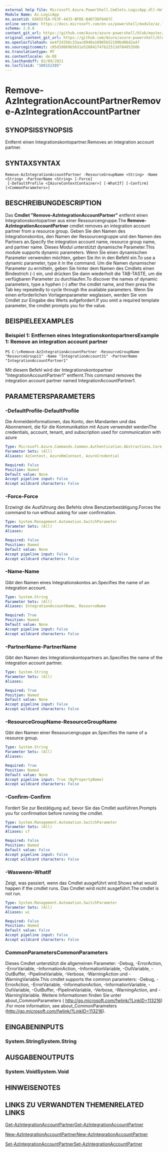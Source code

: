 ```yaml
---
external help file: Microsoft.Azure.PowerShell.Cmdlets.LogicApp.dll-Help.xml
Module Name: Az.LogicApp
ms.assetid: E8A557EA-FE3F-4433-BFDE-B4D73DF8467C
online version: https://docs.microsoft.com/en-us/powershell/module/az.logicapp/remove-azintegrationaccountpartner
schema: 2.0.0
content_git_url: https://github.com/Azure/azure-powershell/blob/master/src/LogicApp/LogicApp/help/Remove-AzIntegrationAccountPartner.md
original_content_git_url: https://github.com/Azure/azure-powershell/blob/master/src/LogicApp/LogicApp/help/Remove-AzIntegrationAccountPartner.md
ms.openlocfilehash: ee4f24356c33aac0940a10905b52199bd06d2a47
ms.sourcegitcommit: c05d3d669b5631e526841f47b22513d78495350b
ms.translationtype: MT
ms.contentlocale: de-DE
ms.lasthandoff: 02/09/2021
ms.locfileid: "100152385"
---
```

# <span data-ttu-id="c1c3d-101">Remove-AzIntegrationAccountPartner</span><span class="sxs-lookup"><span data-stu-id="c1c3d-101">Remove-AzIntegrationAccountPartner</span></span>

## <span data-ttu-id="c1c3d-102">SYNOPSIS</span><span class="sxs-lookup"><span data-stu-id="c1c3d-102">SYNOPSIS</span></span>
<span data-ttu-id="c1c3d-103">Entfernt einen Integrationskontopartner.</span><span class="sxs-lookup"><span data-stu-id="c1c3d-103">Removes an integration account partner.</span></span>

## <span data-ttu-id="c1c3d-104">SYNTAX</span><span class="sxs-lookup"><span data-stu-id="c1c3d-104">SYNTAX</span></span>

```
Remove-AzIntegrationAccountPartner -ResourceGroupName <String> -Name <String> -PartnerName <String> [-Force]
 [-DefaultProfile <IAzureContextContainer>] [-WhatIf] [-Confirm] [<CommonParameters>]
```

## <span data-ttu-id="c1c3d-105">BESCHREIBUNG</span><span class="sxs-lookup"><span data-stu-id="c1c3d-105">DESCRIPTION</span></span>
<span data-ttu-id="c1c3d-106">Das **Cmdlet "Remove-AzIntegrationAccountPartner"** entfernt einen Integrationskontopartner aus einer Ressourcengruppe.</span><span class="sxs-lookup"><span data-stu-id="c1c3d-106">The **Remove-AzIntegrationAccountPartner** cmdlet removes an integration account partner from a resource group.</span></span>
<span data-ttu-id="c1c3d-107">Geben Sie den Namen des Integrationskontos, den Namen der Ressourcengruppe und den Namen des Partners an.</span><span class="sxs-lookup"><span data-stu-id="c1c3d-107">Specify the integration account name, resource group name, and partner name.</span></span>
<span data-ttu-id="c1c3d-108">Dieses Modul unterstützt dynamische Parameter.</span><span class="sxs-lookup"><span data-stu-id="c1c3d-108">This module supports dynamic parameters.</span></span>
<span data-ttu-id="c1c3d-109">Wenn Sie einen dynamischen Parameter verwenden möchten, geben Sie ihn in den Befehl ein.</span><span class="sxs-lookup"><span data-stu-id="c1c3d-109">To use a dynamic parameter, type it in the command.</span></span>
<span data-ttu-id="c1c3d-110">Um die Namen dynamischer Parameter zu ermitteln, geben Sie hinter dem Namen des Cmdlets einen Bindestrich (-) ein, und drücken Sie dann wiederholt die TAB-TASTE, um die verfügbaren Parameter zu durchlaufen.</span><span class="sxs-lookup"><span data-stu-id="c1c3d-110">To discover the names of dynamic parameters, type a hyphen (-) after the cmdlet name, and then press the Tab key repeatedly to cycle through the available parameters.</span></span>
<span data-ttu-id="c1c3d-111">Wenn Sie einen erforderlichen Vorlagenparameter weglassen, werden Sie vom Cmdlet zur Eingabe des Werts aufgefordert.</span><span class="sxs-lookup"><span data-stu-id="c1c3d-111">If you omit a required template parameter, the cmdlet prompts you for the value.</span></span>

## <span data-ttu-id="c1c3d-112">BEISPIELE</span><span class="sxs-lookup"><span data-stu-id="c1c3d-112">EXAMPLES</span></span>

### <span data-ttu-id="c1c3d-113">Beispiel 1: Entfernen eines Integrationskontopartners</span><span class="sxs-lookup"><span data-stu-id="c1c3d-113">Example 1: Remove an integration account partner</span></span>
```
PS C:\>Remove-AzIntegrationAccountPartner -ResourceGroupName "ResourceGroup11" -Name "IntegrationAccount31" -PartnerName "IntegrationAccountPartner1"
```

<span data-ttu-id="c1c3d-114">Mit diesem Befehl wird der Integrationskontopartner "IntegrationAccountPartner1" entfernt.</span><span class="sxs-lookup"><span data-stu-id="c1c3d-114">This command removes the integration account partner named IntegrationAccountPartner1.</span></span>

## <span data-ttu-id="c1c3d-115">PARAMETERS</span><span class="sxs-lookup"><span data-stu-id="c1c3d-115">PARAMETERS</span></span>

### <span data-ttu-id="c1c3d-116">-DefaultProfile</span><span class="sxs-lookup"><span data-stu-id="c1c3d-116">-DefaultProfile</span></span>
<span data-ttu-id="c1c3d-117">Die Anmeldeinformationen, das Konto, den Mandanten und das Abonnement, die für die Kommunikation mit Azure verwendet werden</span><span class="sxs-lookup"><span data-stu-id="c1c3d-117">The credentials, account, tenant, and subscription used for communication with azure</span></span>

```yaml
Type: Microsoft.Azure.Commands.Common.Authentication.Abstractions.Core.IAzureContextContainer
Parameter Sets: (All)
Aliases: AzContext, AzureRmContext, AzureCredential

Required: False
Position: Named
Default value: None
Accept pipeline input: False
Accept wildcard characters: False
```

### <span data-ttu-id="c1c3d-118">-Force</span><span class="sxs-lookup"><span data-stu-id="c1c3d-118">-Force</span></span>
<span data-ttu-id="c1c3d-119">Erzwingt die Ausführung des Befehls ohne Benutzerbestätigung.</span><span class="sxs-lookup"><span data-stu-id="c1c3d-119">Forces the command to run without asking for user confirmation.</span></span>

```yaml
Type: System.Management.Automation.SwitchParameter
Parameter Sets: (All)
Aliases:

Required: False
Position: Named
Default value: None
Accept pipeline input: False
Accept wildcard characters: False
```

### <span data-ttu-id="c1c3d-120">-Name</span><span class="sxs-lookup"><span data-stu-id="c1c3d-120">-Name</span></span>
<span data-ttu-id="c1c3d-121">Gibt den Namen eines Integrationskontos an.</span><span class="sxs-lookup"><span data-stu-id="c1c3d-121">Specifies the name of an integration account.</span></span>

```yaml
Type: System.String
Parameter Sets: (All)
Aliases: IntegrationAccountName, ResourceName

Required: True
Position: Named
Default value: None
Accept pipeline input: False
Accept wildcard characters: False
```

### <span data-ttu-id="c1c3d-122">-PartnerName</span><span class="sxs-lookup"><span data-stu-id="c1c3d-122">-PartnerName</span></span>
<span data-ttu-id="c1c3d-123">Gibt den Namen des Integrationskontopartners an.</span><span class="sxs-lookup"><span data-stu-id="c1c3d-123">Specifies the name of the integration account partner.</span></span>

```yaml
Type: System.String
Parameter Sets: (All)
Aliases:

Required: True
Position: Named
Default value: None
Accept pipeline input: False
Accept wildcard characters: False
```

### <span data-ttu-id="c1c3d-124">-ResourceGroupName</span><span class="sxs-lookup"><span data-stu-id="c1c3d-124">-ResourceGroupName</span></span>
<span data-ttu-id="c1c3d-125">Gibt den Namen einer Ressourcengruppe an.</span><span class="sxs-lookup"><span data-stu-id="c1c3d-125">Specifies the name of a resource group.</span></span>

```yaml
Type: System.String
Parameter Sets: (All)
Aliases:

Required: True
Position: Named
Default value: None
Accept pipeline input: True (ByPropertyName)
Accept wildcard characters: False
```

### <span data-ttu-id="c1c3d-126">-Confirm</span><span class="sxs-lookup"><span data-stu-id="c1c3d-126">-Confirm</span></span>
<span data-ttu-id="c1c3d-127">Fordert Sie zur Bestätigung auf, bevor Sie das Cmdlet ausführen.</span><span class="sxs-lookup"><span data-stu-id="c1c3d-127">Prompts you for confirmation before running the cmdlet.</span></span>

```yaml
Type: System.Management.Automation.SwitchParameter
Parameter Sets: (All)
Aliases: cf

Required: False
Position: Named
Default value: False
Accept pipeline input: False
Accept wildcard characters: False
```

### <span data-ttu-id="c1c3d-128">-Waswenn</span><span class="sxs-lookup"><span data-stu-id="c1c3d-128">-WhatIf</span></span>
<span data-ttu-id="c1c3d-129">Zeigt, was passiert, wenn das Cmdlet ausgeführt wird.</span><span class="sxs-lookup"><span data-stu-id="c1c3d-129">Shows what would happen if the cmdlet runs.</span></span>
<span data-ttu-id="c1c3d-130">Das Cmdlet wird nicht ausgeführt.</span><span class="sxs-lookup"><span data-stu-id="c1c3d-130">The cmdlet is not run.</span></span>

```yaml
Type: System.Management.Automation.SwitchParameter
Parameter Sets: (All)
Aliases: wi

Required: False
Position: Named
Default value: False
Accept pipeline input: False
Accept wildcard characters: False
```

### <span data-ttu-id="c1c3d-131">CommonParameters</span><span class="sxs-lookup"><span data-stu-id="c1c3d-131">CommonParameters</span></span>
<span data-ttu-id="c1c3d-132">Dieses Cmdlet unterstützt die allgemeinen Parameter: -Debug, -ErrorAction, -ErrorVariable, -InformationAction, -InformationVariable, -OutVariable, -OutBuffer, -PipelineVariable, -Verbose, -WarningAction und -WarningVariable.</span><span class="sxs-lookup"><span data-stu-id="c1c3d-132">This cmdlet supports the common parameters: -Debug, -ErrorAction, -ErrorVariable, -InformationAction, -InformationVariable, -OutVariable, -OutBuffer, -PipelineVariable, -Verbose, -WarningAction, and -WarningVariable.</span></span> <span data-ttu-id="c1c3d-133">Weitere Informationen finden Sie unter about_CommonParameters ( http://go.microsoft.com/fwlink/?LinkID=113216) .</span><span class="sxs-lookup"><span data-stu-id="c1c3d-133">For more information, see about_CommonParameters (http://go.microsoft.com/fwlink/?LinkID=113216).</span></span>

## <span data-ttu-id="c1c3d-134">EINGABEN</span><span class="sxs-lookup"><span data-stu-id="c1c3d-134">INPUTS</span></span>

### <span data-ttu-id="c1c3d-135">System.String</span><span class="sxs-lookup"><span data-stu-id="c1c3d-135">System.String</span></span>

## <span data-ttu-id="c1c3d-136">AUSGABEN</span><span class="sxs-lookup"><span data-stu-id="c1c3d-136">OUTPUTS</span></span>

### <span data-ttu-id="c1c3d-137">System.Void</span><span class="sxs-lookup"><span data-stu-id="c1c3d-137">System.Void</span></span>

## <span data-ttu-id="c1c3d-138">HINWEISE</span><span class="sxs-lookup"><span data-stu-id="c1c3d-138">NOTES</span></span>

## <span data-ttu-id="c1c3d-139">LINKS ZU VERWANDTEN THEMEN</span><span class="sxs-lookup"><span data-stu-id="c1c3d-139">RELATED LINKS</span></span>

[<span data-ttu-id="c1c3d-140">Get-AzIntegrationAccountPartner</span><span class="sxs-lookup"><span data-stu-id="c1c3d-140">Get-AzIntegrationAccountPartner</span></span>](./Get-AzIntegrationAccountPartner.md)

[<span data-ttu-id="c1c3d-141">New-AzIntegrationAccountPartner</span><span class="sxs-lookup"><span data-stu-id="c1c3d-141">New-AzIntegrationAccountPartner</span></span>](./New-AzIntegrationAccountPartner.md)

[<span data-ttu-id="c1c3d-142">Set-AzIntegrationAccountPartner</span><span class="sxs-lookup"><span data-stu-id="c1c3d-142">Set-AzIntegrationAccountPartner</span></span>](./Set-AzIntegrationAccountPartner.md)


